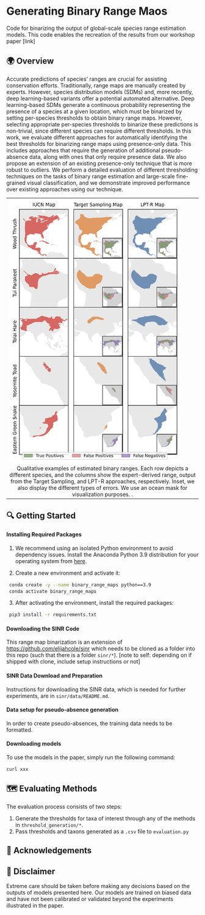 # Generating Binary Range Maos

Code for binarizing the output of global-scale species range estimation models. This code enables the recreation of the results from our workshop paper [link]

## 🌍 Overview 
Accurate predictions of species’ ranges are crucial for assisting conservation efforts. Traditionally, range maps are manually created by experts. However, species distribution models (SDMs) and, more
recently, deep learning-based variants offer a potential automated alternative. Deep learning-based SDMs generate a continuous probability representing the presence of a species at a given location, which must be binarized by setting per-species thresholds to obtain binary range maps. However, selecting appropriate per-species thresholds to binarize
these predictions is non-trivial, since different species can require different thresholds. In this work, we evaluate different approaches for automatically identifying the best thresholds for binarizing range maps using presence-only data. This includes approaches that require the generation
of additional pseudo-absence data, along with ones that only require presence data. We also propose an extension of an existing presence-only technique that is more robust to outliers. We perform a detailed evaluation of different thresholding techniques on the tasks of binary range estimation and large-scale fine-grained visual classification, and we demonstrate
improved performance over existing approaches using our technique.

<table>
  <tr>
    <td valign="top"><img src="images/maps.png" width="450"></td>
   </tr> 
    <td align="center">Qualitative examples of estimated binary ranges. Each row depicts a different species, and the columns show the expert-derived range, output from the Target Sampling, and LPT-R approaches, respectively. Inset, we also display the different types of errors. We use an ocean mask for visualization purposes. .</td>
</table>

## 🔍 Getting Started 

#### Installing Required Packages

1. We recommend using an isolated Python environment to avoid dependency issues. Install the Anaconda Python 3.9 distribution for your operating system from [here](https://www.anaconda.com/download). 

2. Create a new environment and activate it:
```bash
 conda create -y --name binary_range_maps python==3.9
 conda activate binary_range_maps
```

3. After activating the environment, install the required packages:
```bash
 pip3 install -r requirements.txt
```

#### Downloading the SINR Code
This range map binarization is an extension of https://github.com/elijahcole/sinr which needs to be cloned as a folder into this repo (such that there is a folder `sinr/*`). [note to self: depending on if shipped with clone, include setup instructions or not]


#### SINR Data Download and Preparation
Instructions for downloading the SINR data, which is needed for further experiments, are in `sinr/data/README.md`.

#### Data setup for pseudo-absence generation
In order to create pseudo-absences, the training data needs to be formatted.

#### Downloading models
To use the models in the paper, simply run the following command:
```
curl xxx
```

## 🗺️ Evaluating Methods
The evaluation process consists of two steps: 

1. Generate the thresholds for taxa of interest through any of the methods in `threshold_generation/*`.
2. Pass thresholds and taxons generated as a `.csv` file to `evaluation.py`



##  🙏 Acknowledgements


## 📜 Disclaimer
Extreme care should be taken before making any decisions based on the outputs of models presented here. Our models are trained on biased data and have not been calibrated or validated beyond the experiments illustrated in the paper. 